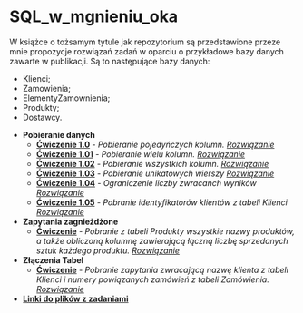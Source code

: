 # SQL_w_mgnieniu_oka

W książce o tożsamym tytule jak repozytorium są przedstawione przeze mnie propozycje rozwiązań zadań w oparciu o przykładowe bazy danych zawarte w publikacji.
Są to następujące bazy danych:
- Klienci;
- Zamowienia;
- ElementyZamownienia;
- Produkty;
- Dostawcy.

* **Pobieranie danych**
  * **[Ćwiczenie 1.0](https://drive.google.com/file/d/1dhSOd7MuOzU5af91krcKmjd8iK8mXv7T/view?usp=sharing)** _- Pobieranie pojedyńczych kolumn._ _[Rozwiązanie](https://drive.google.com/file/d/1AXkTRHiYaR0oqmIXfg9HCzOxmft8s21_/view?usp=sharing)_
  * **[Ćwiczenie 1.01](https://drive.google.com/file/d/1T5W_HosJYtDzAsoEtLBBNEaCa4srNJVS/view?usp=sharing)** _- Pobieranie wielu kolumn._ _[Rozwiązanie](https://drive.google.com/file/d/1hy_00bjcqlXmv9lttnc1KzqxKsYY9C7T/view?usp=sharing)_
  * **[Ćwiczenie 1.02](https://drive.google.com/file/d/1jBANB8DncF6-OZNnjEQq93lYDWVOQsnJ/view?usp=sharing)** _- Pobieranie wszystkich kolumn._ _[Rozwiązanie](https://drive.google.com/file/d/1DnZOfOWPzf7_GAzUY-2VxFCVDMLw_RIS/view?usp=sharing)_
  * **[Ćwiczenie 1.03](https://drive.google.com/file/d/1m_NsZ8frvtWi_HhDh3WS9Gjk0_o8jaQ9/view?usp=sharing)** _- Pobieranie unikatowych wierszy_ _[Rozwiązanie](https://drive.google.com/file/d/1DoeCSt1Qi8LJgfSHSnONy6EVql8BbvAG/view?usp=sharing)_
  * **[Ćwiczenie 1.04](https://drive.google.com/file/d/1A2GPmyz93gurWcaEbtak2VHGpuEBmYyJ/view?usp=sharing)** _- Ograniczenie liczby zwracanch wyników_ _[Rozwiązanie](https://drive.google.com/file/d/1oGFFkkj7Rtl-HF94e7J18TwwYGjPLJco/view?usp=sharing)_
  * **[Ćwiczenie 1.05](https://drive.google.com/file/d/121JLOoRio5dR0ovk0wf-uHUx7UJraXHk/view?usp=sharing)** _- Pobranie identyfikatorów klientów z tabeli Klienci_  _[Rozwiązanie](https://drive.google.com/file/d/1PFS2kRMhLK7MEB86UZ8C2Na-HQ5Pm24g/view?usp=sharing)_
* **Zapytania zagnieżdżone**
  * **[Ćwiczenie](https://drive.google.com/file/d/1Yy0RvNzhOUabLaMKAETC0JAlVR17mUAR/view?usp=sharing)** _- Pobranie z tabeli Produkty wszystkie nazwy produktów, a także obliczoną kolumnę zawierającą łączną liczbę sprzedanych sztuk każdego produktu._ _[Rozwiązanie](https://drive.google.com/file/d/1gfvLrGvVqHThJ_DECSCsmPVIFzbZsvO-/view?usp=sharing)_
* **Złączenia Tabel**
  * **[Ćwiczenie](https://drive.google.com/file/d/1-efKb9nuxTp1reHRMo4_fNFow7x5fuuX/view?usp=sharing)** _- Pobranie zapytania zwracającą nazwę klienta z tabeli Klienci i numery powiązanych zamówień z tabeli Zamówienia._ _[Rozwiązanie](https://drive.google.com/file/d/1YaKIi9lb_R8mxzrExNsAu3ejUxMT3OcE/view?usp=sharing)_
* **[Linki do plików z zadaniami](https://github.com/Raf100cmd/KursGit/tree/master/Baza%20danych%20SQL/SQL%20w%20mgnieniu%20oka)**
